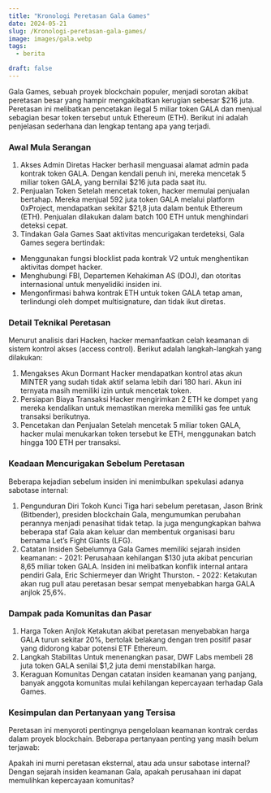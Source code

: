 ```yaml
---
title: "Kronologi Peretasan Gala Games"
date: 2024-05-21
slug: /Kronologi-peretasan-gala-games/
image: images/gala.webp
tags:
  - berita

draft: false
---
```


Gala Games, sebuah proyek blockchain populer, menjadi sorotan akibat peretasan besar yang hampir mengakibatkan kerugian sebesar $216 juta. Peretasan ini melibatkan pencetakan ilegal 5 miliar token GALA dan menjual sebagian besar token tersebut untuk Ethereum (ETH). Berikut ini adalah penjelasan sederhana dan lengkap tentang apa yang terjadi.

### Awal Mula Serangan

1. Akses Admin Diretas
   Hacker berhasil menguasai alamat admin pada kontrak token GALA. Dengan kendali penuh ini, mereka mencetak 5 miliar token GALA, yang bernilai $216 juta pada saat itu.
2. Penjualan Token
   Setelah mencetak token, hacker memulai penjualan bertahap. Mereka menjual 592 juta token GALA melalui platform 0xProject, mendapatkan sekitar $21,8 juta dalam bentuk Ethereum (ETH). Penjualan dilakukan dalam batch 100 ETH untuk menghindari deteksi cepat.
3. Tindakan Gala Games
   Saat aktivitas mencurigakan terdeteksi, Gala Games segera bertindak:

- Menggunakan fungsi blocklist pada kontrak V2 untuk menghentikan aktivitas dompet hacker.
- Menghubungi FBI, Departemen Kehakiman AS (DOJ), dan otoritas internasional untuk menyelidiki insiden ini.
- Mengonfirmasi bahwa kontrak ETH untuk token GALA tetap aman, terlindungi oleh dompet multisignature, dan tidak ikut diretas.

### Detail Teknikal Peretasan

Menurut analisis dari Hacken, hacker memanfaatkan celah keamanan di sistem kontrol akses (access control). Berikut adalah langkah-langkah yang dilakukan:

1. Mengakses Akun Dormant
   Hacker mendapatkan kontrol atas akun MINTER yang sudah tidak aktif selama lebih dari 180 hari. Akun ini ternyata masih memiliki izin untuk mencetak token.
2. Persiapan Biaya Transaksi
   Hacker mengirimkan 2 ETH ke dompet yang mereka kendalikan untuk memastikan mereka memiliki gas fee untuk transaksi berikutnya.
3. Pencetakan dan Penjualan
   Setelah mencetak 5 miliar token GALA, hacker mulai menukarkan token tersebut ke ETH, menggunakan batch hingga 100 ETH per transaksi.

### Keadaan Mencurigakan Sebelum Peretasan

Beberapa kejadian sebelum insiden ini menimbulkan spekulasi adanya sabotase internal:

1. Pengunduran Diri Tokoh Kunci
   Tiga hari sebelum peretasan, Jason Brink (Bitbender), presiden blockchain Gala, mengumumkan perubahan perannya menjadi penasihat tidak tetap. Ia juga mengungkapkan bahwa beberapa staf Gala akan keluar dan membentuk organisasi baru bernama Let’s Fight Giants (LFG).
2. Catatan Insiden Sebelumnya
   Gala Games memiliki sejarah insiden keamanan: - 2021: Perusahaan kehilangan $130 juta akibat pencurian 8,65 miliar token GALA. Insiden ini melibatkan konflik internal antara pendiri Gala, Eric Schiermeyer dan Wright Thurston. - 2022: Ketakutan akan rug pull atau peretasan besar sempat menyebabkan harga GALA anjlok 25,6%.

### Dampak pada Komunitas dan Pasar

1. Harga Token Anjlok
   Ketakutan akibat peretasan menyebabkan harga GALA turun sekitar 20%, bertolak belakang dengan tren positif pasar yang didorong kabar potensi ETF Ethereum.
2. Langkah Stabilitas
   Untuk menenangkan pasar, DWF Labs membeli 28 juta token GALA senilai $1,2 juta demi menstabilkan harga.
3. Keraguan Komunitas
   Dengan catatan insiden keamanan yang panjang, banyak anggota komunitas mulai kehilangan kepercayaan terhadap Gala Games.

### Kesimpulan dan Pertanyaan yang Tersisa

Peretasan ini menyoroti pentingnya pengelolaan keamanan kontrak cerdas dalam proyek blockchain. Beberapa pertanyaan penting yang masih belum terjawab:

Apakah ini murni peretasan eksternal, atau ada unsur sabotase internal?
Dengan sejarah insiden keamanan Gala, apakah perusahaan ini dapat memulihkan kepercayaan komunitas?

